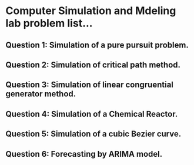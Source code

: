 # Computer Simulation and Mdeling lab problem list...


## Question 1: Simulation of a pure pursuit problem.

## Question 2: Simulation of critical path method.

## Question 3: Simulation of linear congruential generator method.

## Question 4: Simulation of a Chemical Reactor.

## Question 5: Simulation of a cubic Bezier curve.

## Question 6: Forecasting by ARIMA model.

